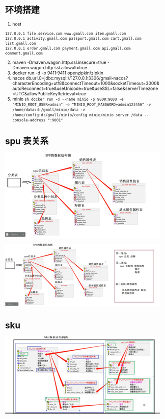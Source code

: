# 环境搭建
1. host
```text
127.0.0.1 file.service.com www.gmall.com item.gmall.com 
127.0.0.1 activity.gmall.com passport.gmall.com cart.gmall.com list.gmall.com 
127.0.0.1 order.gmall.com payment.gmall.com api.gmall.com comment.gmall.com
```
2. maven -Dmaven.wagon.http.ssl.insecure=true -Dmaven.wagon.http.ssl.allowall=true
3. docker run -d -p 9411:9411 openzipkin/zipkin
4. nacos db.url.0=jdbc:mysql://127.0.0.1:3306/gmall-nacos?characterEncoding=utf8&connectTimeout=1000&socketTimeout=3000&autoReconnect=true&useUnicode=true&useSSL=false&serverTimezone=UTC&allowPublicKeyRetrieval=true
5. minio ```sh docker run -d --name minio -p 9000:9000 -e "MINIO_ROOT_USER=admin" -e "MINIO_ROOT_PASSWORD=admin123456" -v /home/data:d:/gmall/minio/data -v  /home/config:d:/gmall/minio/config minio/minio server /data --console-address ":9001"```

# spu 表关系
![spu](https://raw.githubusercontent.com/wjlong1128/images/main/xczx/202304221708870.png)

![spu](https://raw.githubusercontent.com/wjlong1128/images/main/xczx/202304221712785.png)

# sku
![sku](https://raw.githubusercontent.com/wjlong1128/images/main/xczx/202304231056390.png)


